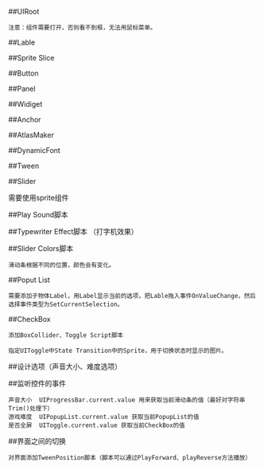 ##UIRoot

    注意：组件需要打开，否则看不到框，无法用鼠标菜单。

##Lable

##Sprite
    Slice

##Button

##Panel

##Widiget

##Anchor

##AtlasMaker

##DynamicFont

##Tween

##Slider

   需要使用sprite组件

##Play Sound脚本

##Typewriter Effect脚本 （打字机效果）

##Slider Colors脚本

    滑动条根据不同的位置，颜色会有变化。

##Poput List

    需要添加子物体Label，用Label显示当前的选项，把Lable拖入事件OnValueChange，然后选择事件类型为SetCurrentSelection。
    
##CheckBox

    添加BoxCollider、Toggle Script脚本
    
    指定UIToggle中State Transition中的Sprite，用于切换状态时显示的图片。

##设计选项（声音大小、难度选项）

##监听控件的事件

    声音大小  UIProgressBar.current.value 用来获取当前滑动条的值（最好对字符串Trim()处理下）
    游戏难度  UIPopupList.current.value 获取当前PopupList的值
    是否全屏  UIToggle.current.value 获取当前CheckBox的值
    
##界面之间的切换

    对界面添加TweenPosition脚本（脚本可以通过PlayForward、playReverse方法播放）

